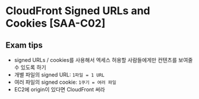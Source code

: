 # CloudFront Signed URLs and Cookies [SAA-C02]

## Exam tips

- signed URLs / cookies를 사용해서 엑세스 허용할 사람들에게만 컨텐츠를 보여줄 수 있도록 하기
- 개별 파일의 signed URL:  `1파일 = 1 URL`
- 여러 파일의 signed cookie: `1쿠기 = 여러 파일`
- EC2에 origin이 있다면 CloudFront 써라

